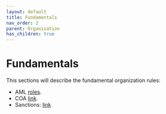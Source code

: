 ```yaml
---
layout: default
title: Fundamentals
nav_order: 2
parent: Organization
has_children: true
---
```


# Fundamentals

This sections will describe the fundamental organization rules:
+ AML [roles](aml.md).
+ COA [link](https://github.com/).
+ Sanctions: [link](https:/.com) 

